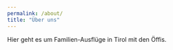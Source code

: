 ```yaml
---
permalink: /about/
title: "Über uns"
---
```


Hier geht es um Familien-Ausflüge in Tirol mit den Öffis.